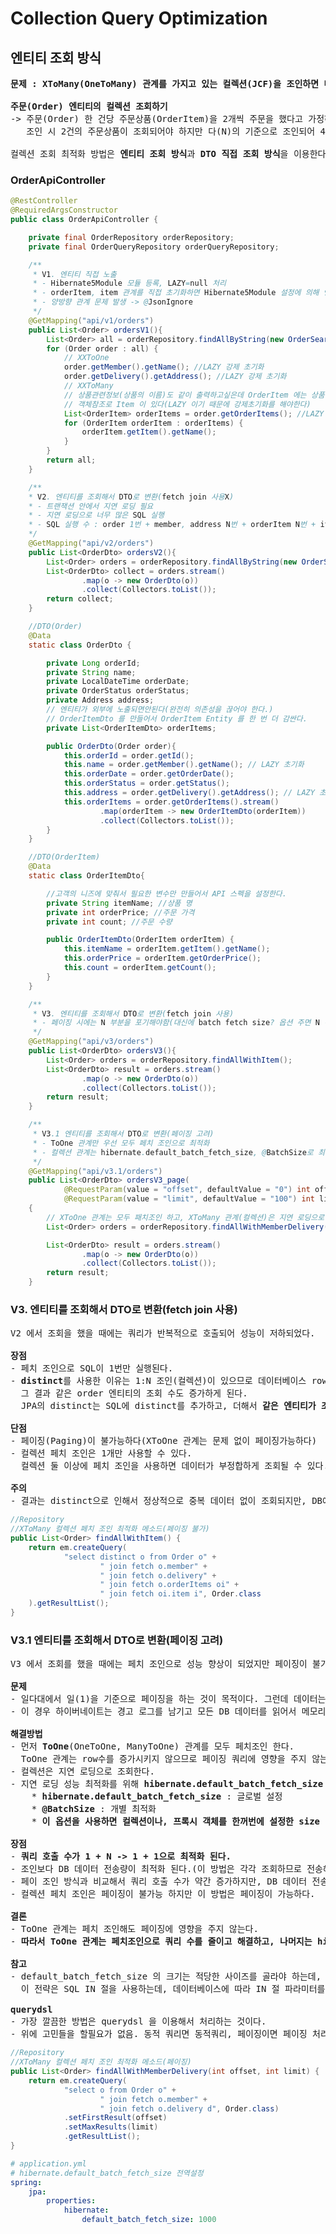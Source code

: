 # Collection Query Optimization
## 엔티티 조회 방식
<pre>
<b>문제 : XToMany(OneToMany) 관계를 가지고 있는 컬렉션(JCF)을 조인하면 다(N)를 기준으로 row(행)이 생성되므로 중복 데이터가 발생한다.</b>

<b>주문(Order) 엔티티의 컬렉션 조회하기</b>
-> 주문(Order) 한 건당 주문상품(OrderItem)을 2개씩 주문을 했다고 가정하면
   조인 시 2건의 주문상품이 조회되어야 하지만 다(N)의 기준으로 조인되어 4건의 주문상품이 조회된다.

컬렉션 조회 최적화 방법은 <b>엔티티 조회 방식</b>과 <b>DTO 직접 조회 방식</b>을 이용한다.
</pre>
### OrderApiController
```java
@RestController
@RequiredArgsConstructor
public class OrderApiController {

    private final OrderRepository orderRepository;
    private final OrderQueryRepository orderQueryRepository;

    /**
     * V1. 엔티티 직접 노출
     * - Hibernate5Module 모듈 등록, LAZY=null 처리
     * - orderItem, item 관계를 직접 초기화하면 Hibernate5Module 설정에 의해 엔티티를 JSON 으로 생성한다.
     * - 양방향 관계 문제 발생 -> @JsonIgnore
     */
    @GetMapping("api/v1/orders")
    public List<Order> ordersV1(){
        List<Order> all = orderRepository.findAllByString(new OrderSearch());
        for (Order order : all) {
            // XXToOne
            order.getMember().getName(); //LAZY 강제 초기화
            order.getDelivery().getAddress(); //LAZY 강제 초기화
            // XXToMany
            // 상품관련정보(상품의 이름)도 같이 출력하고싶은데 OrderItem 에는 상품에 대한 정보가 없고
            // 객체참조로 Item 이 있다(LAZY 이기 때문에 강제초기화를 해야한다)
            List<OrderItem> orderItems = order.getOrderItems(); //LAZY 강제 초기화
            for (OrderItem orderItem : orderItems) {
                orderItem.getItem().getName();
            }
        }
        return all;
    }

    /**
    * V2. 엔티티를 조회해서 DTO로 변환(fetch join 사용X)
    * - 트랜잭션 안에서 지연 로딩 필요
    * - 지연 로딩으로 너무 많은 SQL 실행
    * - SQL 실행 수 : order 1번 + member, address N번 + orderItem N번 + item N번
    */
    @GetMapping("api/v2/orders")
    public List<OrderDto> ordersV2(){
        List<Order> orders = orderRepository.findAllByString(new OrderSearch());
        List<OrderDto> collect = orders.stream()
                .map(o -> new OrderDto(o))
                .collect(Collectors.toList());
        return collect;
    }

    //DTO(Order)
    @Data
    static class OrderDto {

        private Long orderId;
        private String name;
        private LocalDateTime orderDate;
        private OrderStatus orderStatus;
        private Address address;
        // 엔티티가 외부에 노출되면안된다(완전히 의존성을 끊어야 한다.)
        // OrderItemDto 를 만들어서 OrderItem Entity 를 한 번 더 감싼다.
        private List<OrderItemDto> orderItems;

        public OrderDto(Order order){
            this.orderId = order.getId();
            this.name = order.getMember().getName(); // LAZY 초기화
            this.orderDate = order.getOrderDate();
            this.orderStatus = order.getStatus();
            this.address = order.getDelivery().getAddress(); // LAZY 초기화
            this.orderItems = order.getOrderItems().stream()
                    .map(orderItem -> new OrderItemDto(orderItem))
                    .collect(Collectors.toList());
        }
    }

    //DTO(OrderItem)
    @Data
    static class OrderItemDto{

        //고객의 니즈에 맞춰서 필요한 변수만 만들어서 API 스펙을 설정한다.
        private String itemName; //상품 명
        private int orderPrice; //주문 가격
        private int count; //주문 수량

        public OrderItemDto(OrderItem orderItem) {
            this.itemName = orderItem.getItem().getName();
            this.orderPrice = orderItem.getOrderPrice();
            this.count = orderItem.getCount();
        }
    }

    /**
     * V3. 엔티티를 조회해서 DTO로 변환(fetch join 사용)
     * - 페이징 시에는 N 부분을 포기해야함(대신에 batch fetch size? 옵션 주면 N -> 1 쿼리로 변경가능)
     */
    @GetMapping("api/v3/orders")
    public List<OrderDto> ordersV3(){
        List<Order> orders = orderRepository.findAllWithItem();
        List<OrderDto> result = orders.stream()
                .map(o -> new OrderDto(o))
                .collect(Collectors.toList());
        return result;
    }

    /**
     * V3.1 엔티티를 조회해서 DTO로 변환(페이징 고려)
     * - ToOne 관계만 우선 모두 페치 조인으로 최적화
     * - 컬렉션 관계는 hibernate.default_batch_fetch_size, @BatchSize로 최적화
     */
    @GetMapping("api/v3.1/orders")
    public List<OrderDto> ordersV3_page(
            @RequestParam(value = "offset", defaultValue = "0") int offset,
            @RequestParam(value = "limit", defaultValue = "100") int limit)
    {
        // XToOne 관계는 모두 패치조인 하고, XToMany 관계(컬렉션)은 지연 로딩으로 조회한다.
        List<Order> orders = orderRepository.findAllWithMemberDelivery(offset, limit);

        List<OrderDto> result = orders.stream()
                .map(o -> new OrderDto(o))
                .collect(Collectors.toList());
        return result;
    }
```
###  V3. 엔티티를 조회해서 DTO로 변환(fetch join 사용)
<pre>
V2 에서 조회을 했을 때에는 쿼리가 반복적으로 호출되어 성능이 저하되었다.

<b>장점</b>
- 페치 조인으로 SQL이 1번만 실행된다.
- <b>distinct</b>를 사용한 이유는 1:N 조인(컬렉션)이 있으므로 데이터베이스 row가 증가한다.
  그 결과 같은 order 엔티티의 조회 수도 증가하게 된다.
  JPA의 distinct는 SQL에 distinct를 추가하고, 더해서 <b>같은 엔티티가 조회되면 애플리케이션에서 중복을 걸러준다.</b>

<b>단점</b>
- 페이징(Paging)이 불가능하다(XToOne 관계는 문제 없이 페이징가능하다)
- 컬렉션 페치 조인은 1개만 사용할 수 있다.
  컬렉션 둘 이상에 페치 조인을 사용하면 데이터가 부정합하게 조회될 수 있다.

<b>주의</b>
- 결과는 distinct으로 인해서 정상적으로 중복 데이터 없이 조회되지만, DB에서는 중복되어 나온다.  
</pre>
```java
//Repository
//XToMany 컬렉션 페치 조인 최적화 메소드(페이징 불가)
public List<Order> findAllWithItem() {
    return em.createQuery(
            "select distinct o from Order o" +
                    " join fetch o.member" +
                    " join fetch o.delivery" +
                    " join fetch o.orderItems oi" +
                    " join fetch oi.item i", Order.class
    ).getResultList();
}
```
###  V3.1 엔티티를 조회해서 DTO로 변환(페이징 고려)
<pre>
V3 에서 조회를 했을 때에는 페치 조인으로 성능 향상이 되었지만 페이징이 불가능하였다.

<b>문제</b>
- 일다대에서 일(1)을 기준으로 페이징을 하는 것이 목적이다. 그런데 데이터는 다(N)를 기준으로 row가 생성된다.
- 이 경우 하이버네이트는 경고 로그를 남기고 모든 DB 데이터를 읽어서 메모리에서 페이징을 시도한다. 최악의 경우 장애로 이어질 수 있다.

<b>해결방법</b>
- 먼저 <b>ToOne</b>(OneToOne, ManyToOne) 관계를 모두 페치조인 한다.
  ToOne 관계는 row수를 증가시키지 않으므로 페이징 쿼리에 영향을 주지 않는다.
- 컬렉션은 지연 로딩으로 조회한다.
- 지연 로딩 성능 최적화를 위해 <b>hibernate.default_batch_fetch_size</b> , <b>@BatchSize</b> 를 적용한다.
    * <b>hibernate.default_batch_fetch_size</b> : 글로벌 설정
    * <b>@BatchSize</b> : 개별 최적화
    * <b>이 옵션을 사용하면 컬렉션이나, 프록시 객체를 한꺼번에 설정한 size 만큼 IN 쿼리로 조회한다.</b>

<b>장점</b>
- <b>쿼리 호출 수가 1 + N -> 1 + 1으로 최적화 된다.</b>
- 조인보다 DB 데이터 전송량이 최적화 된다.(이 방법은 각각 조회하므로 전송해야할 중복 데이터가 없다.)
- 페이 조인 방식과 비교해서 쿼리 호출 수가 약간 증가하지만, DB 데이터 전송량이 감소한다.
- 컬렉션 페치 조인은 페이징이 불가능 하지만 이 방법은 페이징이 가능하다.

<b>결론</b>
- ToOne 관계는 페치 조인해도 페이징에 영향을 주지 않는다.
- <b>따라서 ToOne 관계는 페치조인으로 쿼리 수를 줄이고 해결하고, 나머지는 hibernate.default_batch_fetch_size 로 최적화 하자.</b>

<b>참고</b>
- default_batch_fetch_size 의 크기는 적당한 사이즈를 골라야 하는데, 100~1000 사이를 선택하는 것을 권장한다.
  이 전략은 SQL IN 절을 사용하는데, 데이터베이스에 따라 IN 절 파라미터를 1000으로 제한하기도 한다.

<b>querydsl</b>
- 가장 깔끔한 방법은 querydsl 을 이용해서 처리하는 것이다.
- 위에 고민들을 할필요가 없음. 동적 쿼리면 동적쿼리, 페이징이면 페이징 처리가 가능하다.
</pre>
```java
//Repository
//XToMany 컬렉션 페치 조인 최적화 메소드(페이징)
public List<Order> findAllWithMemberDelivery(int offset, int limit) {
    return em.createQuery(
            "select o from Order o" +
                    " join fetch o.member" +
                    " join fetch o.delivery d", Order.class)
            .setFirstResult(offset)
            .setMaxResults(limit)
            .getResultList();
}
```
```yml
# application.yml
# hibernate.default_batch_fetch_size 전역설정
spring:
    jpa:
        properties:
            hibernate:
                default_batch_fetch_size: 1000
```
